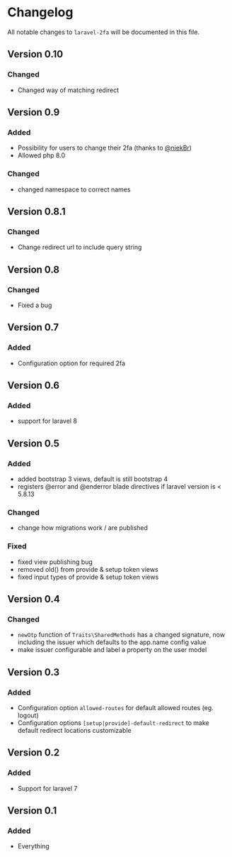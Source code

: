 # Changelog

All notable changes to `laravel-2fa` will be documented in this file.

## Version 0.10

### Changed
- Changed way of matching redirect

## Version 0.9

### Added
- Possibility for users to change their 2fa (thanks to [@niekBr](https://github.com/niekBr))
- Allowed php 8.0

### Changed
- changed namespace to correct names

## Version 0.8.1

### Changed
- Change redirect url to include query string

## Version 0.8

### Changed
- Fixed a bug

## Version 0.7

### Added
- Configuration option for required 2fa

## Version 0.6

### Added
- support for laravel 8

## Version 0.5

### Added
- added bootstrap 3 views, default is still bootstrap 4
- registers @error and @enderror blade directives if laravel version is < 5.8.13

### Changed
- change how migrations work / are published

### Fixed
- fixed view publishing bug
- removed old() from provide & setup token views
- fixed input types of provide & setup token views

## Version 0.4

### Changed
- `newOtp` function of `Traits\SharedMethods` has a changed signature, now including the issuer which defaults to the app.name config value
- make issuer configurable and label a property on the user model

## Version 0.3

### Added
- Configuration option `allowed-routes` for default allowed routes (eg. logout)
- Configuration options `[setup|provide]-default-redirect` to make default redirect locations customizable

## Version 0.2

### Added
- Support for laravel 7

## Version 0.1

### Added
- Everything
